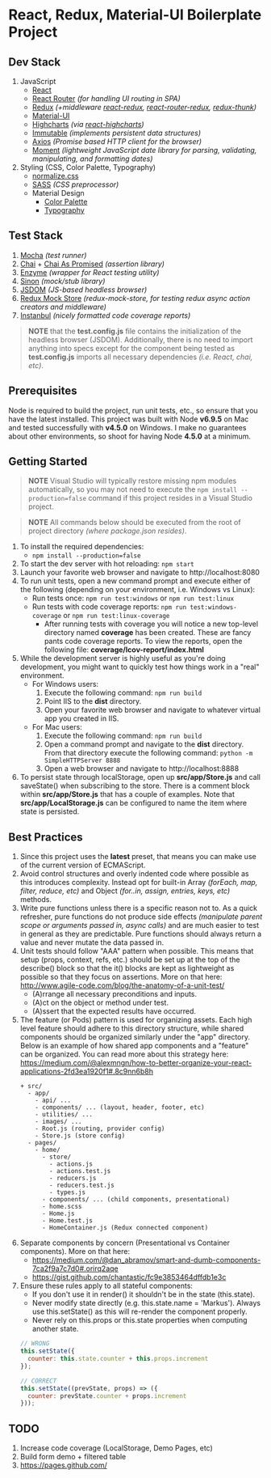 # React, Redux, Material-UI Boilerplate Project

## Dev Stack

1. JavaScript
    * [React](https://facebook.github.io/react/)
    * [React Router](https://github.com/reacttraining/react-router) *(for handling UI routing in SPA)*
    * [Redux](http://redux.js.org/) *(+middleware [react-redux](https://github.com/reactjs/react-redux), [react-router-redux](https://github.com/reactjs/react-router-redux), [redux-thunk](https://github.com/gaearon/redux-thunk))*
    * [Material-UI](http://www.material-ui.com/#/)
    * [Highcharts](http://api.highcharts.com/highcharts) *(via [react-highcharts](https://github.com/kirjs/react-highcharts))*
    * [Immutable](https://facebook.github.io/immutable-js/) *(implements persistent data structures)*
    * [Axios](https://github.com/mzabriskie/axios) *(Promise based HTTP client for the browser)*
    * [Moment](https://momentjs.com/) *(lightweight JavaScript date library for parsing, validating, manipulating, and formatting dates)*
2. Styling (CSS, Color Palette, Typography)
    * [normalize.css](https://necolas.github.io/normalize.css/)
    * [SASS](http://sass-lang.com/guide) *(CSS preprocessor)*
    * Material Design
        * [Color Palette](https://material.io/guidelines/style/color.html)
        * [Typography](https://material.io/guidelines/style/typography.html)

## Test Stack

1. [Mocha](https://mochajs.org/) *(test runner)*
2. [Chai](http://chaijs.com/) + [Chai As Promised](https://github.com/domenic/chai-as-promised) *(assertion library)*
3. [Enzyme](https://github.com/airbnb/enzyme) *(wrapper for React testing utility)*
4. [Sinon](http://sinonjs.org/) *(mock/stub library)*
5. [JSDOM](https://github.com/tmpvar/jsdom) *(JS-based headless browser)*
6. [Redux Mock Store](https://github.com/arnaudbenard/redux-mock-store) *(redux-mock-store, for testing redux async action creators and middleware)*
7. [Instanbul](https://github.com/gotwarlost/istanbul) *(nicely formatted code coverage reports)*

> **NOTE** that the **test.config.js** file contains the initialization of the headless browser (JSDOM). Additionally, there is no need to import anything into specs except for the component being tested as **test.config.js** imports all necessary dependencies *(i.e. React, chai, etc)*.

## Prerequisites

Node is required to build the project, run unit tests, etc., so ensure that you have the latest installed. This project was built with Node **v6.9.5** on Mac and tested successfully with **v4.5.0** on Windows. I make no guarantees about other environments, so shoot for having Node **4.5.0** at a minimum.

## Getting Started

> **NOTE** Visual Studio will typically restore missing npm modules automatically, so you may not need to execute the `npm install --production=false` command if this project resides in a Visual Studio project.

> **NOTE** All commands below should be executed from the root of project directory *(where package.json resides)*.

1. To install the required dependencies:
    * `npm install --production=false`
2. To start the dev server with hot reloading: `npm start`
3. Launch your favorite web browser and navigate to http://localhost:8080
4. To run unit tests, open a new command prompt and execute either of the following (depending on your environment, i.e. Windows vs Linux):
    * Run tests once: `npm run test:windows` or `npm run test:linux`
    * Run tests with code coverage reports: `npm run test:windows-coverage` or `npm run test:linux-coverage`
        * After running tests with coverage you will notice a new top-level directory named **coverage** has been created. These are fancy pants code coverage reports. To view the reports, open the following file: **coverage/lcov-report/index.html**
5. While the development server is highly useful as you're doing development, you might want to quickly test how things work in a "real" environment.
    * For Windows users:
        1. Execute the following command: `npm run build`
        2. Point IIS to the **dist** directory.
        3. Open your favorite web browser and navigate to whatever virtual app you created in IIS.
    * For Mac users:
        1. Execute the following command: `npm run build`
        2. Open a command prompt and navigate to the **dist** directory. From that directory execute the following command: `python -m SimpleHTTPServer 8888`
        3. Open a web browser and navigate to http://localhost:8888
6. To persist state through localStorage, open up **src/app/Store.js** and call saveState() when subscribing to the store. There is a comment block within **src/app/Store.js** that has a couple of examples. Note that **src/app/LocalStorage.js** can be configured to name the item where state is persisted.

## Best Practices

1. Since this project uses the **latest** preset, that means you can make use of the current version of ECMAScript.
2. Avoid control structures and overly indented code where possible as this introduces complexity. Instead opt for built-in Array *(forEach, map, filter, reduce, etc)* and Object *(for..in, assign, entries, keys, etc)* methods.
3. Write pure functions unless there is a specific reason not to. As a quick refresher, pure functions do not produce side effects *(manipulate parent scope or arguments passed in, async calls)* and are much easier to test in general as they are predictable. Pure functions should always return a value and never mutate the data passed in.
4. Unit tests should follow "AAA" pattern when possible. This means that setup (props, context, refs, etc.) should be set up at the top of the describe() block so that the it() blocks are kept as lightweight as possible so that they focus on assertions. More on that here: http://www.agile-code.com/blog/the-anatomy-of-a-unit-test/
    * (A)rrange all necessary preconditions and inputs.
    * (A)ct on the object or method under test.
    * (A)ssert that the expected results have occurred.
5. The feature (or Pods) pattern is used for organizing assets. Each high level feature should adhere to this directory structure, while shared components should be organized similarly under the "app" directory. Below is an example of how shared app components and a "feature" can be organized. You can read more about this strategy here: https://medium.com/@alexmngn/how-to-better-organize-your-react-applications-2fd3ea1920f1#.8c9nn6b8h
    ~~~
    + src/
      - app/
        - api/ ...
        - components/ ... (layout, header, footer, etc)
        - utilities/ ...
        - images/ ...
        - Root.js (routing, provider config)
        - Store.js (store config)
      - pages/
        - home/
          - store/
            - actions.js
            - actions.test.js
            - reducers.js
            - reducers.test.js
            - types.js
          - components/ ... (child components, presentational)
          - home.scss
          - Home.js
          - Home.test.js
          - HomeContainer.js (Redux connected component)
    ~~~
6. Separate components by concern (Presentational vs Container components). More on that here:
    * https://medium.com/@dan_abramov/smart-and-dumb-components-7ca2f9a7c7d0#.orirq2aqe
    * https://gist.github.com/chantastic/fc9e3853464dffdb1e3c
7. Ensure these rules apply to all stateful components:
    * If you don't use it in render() it shouldn't be in the state (this.state).
    * Never modify state directly (e.g. this.state.name = 'Markus'). Always use this.setState() as this will re-render the component properly.
    * Never rely on this.props or this.state properties when computing another state.
    ~~~ javascript
    // WRONG
    this.setState({
      counter: this.state.counter + this.props.increment
    });

    // CORRECT
    this.setState((prevState, props) => ({
      counter: prevState.counter + props.increment
    }));
    ~~~

## TODO

1. Increase code coverage (LocalStorage, Demo Pages, etc)
2. Build form demo + filtered table
3. https://pages.github.com/